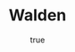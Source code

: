 ---
title: "Walden"
bookCover: "/assets/book-covers/walden.jpg"
slug: "walden"
bookAuthor: "Henry David Thoreau"
rating: 10
done: false
tags: []
summary: false
detailesNotes: false
amazonLink: ""
author:
  name: Rico Trebeljahr
  picture: "/assets/blog/profile.jpeg"
---
